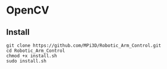 # OpenCV

## Install

```
git clone https://github.com/MPi3D/Robotic_Arm_Control.git
cd Robotic_Arm_Control
chmod +x install.sh
sudo install.sh
```
